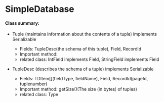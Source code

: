 # SimpleDatabase

#### Class summary:
- Tuple (maintains information about the contents of a tuple) implements Serializable
  - Fields: TupleDesc(the schema of this tuple), Field[](data), RecordId
  - Important method:
  - related class: IntField implements Field, StringField implements Field

- TupleDesc (describes the schema of a tuple) implements Serializable
  - Fields: TDItem[](fieldType, fieldName), Field[](data), RecordId(pageId, tuplenumber)
  - Important method: getSize()(The size (in bytes) of tuples)
  - related class: Type

